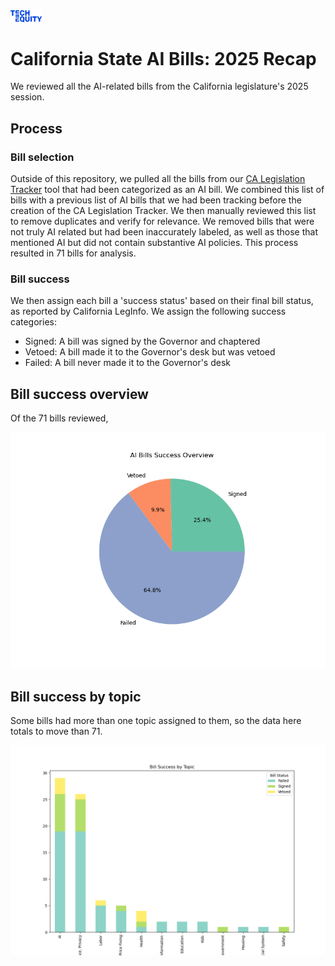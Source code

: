 <img src="img/logo.png" alt="TechEquity Logo" width="10%"/>

# California State AI Bills: 2025 Recap
We reviewed all the AI-related bills from the California legislature's 2025 session.

## Process

### Bill selection
Outside of this repository, we pulled all the bills from our [CA Legislation Tracker](https://github.com/techequitycollaborative/legislation-tracker) tool that had been categorized as an AI bill. We combined this list of bills with a previous list of AI bills that we had been tracking before the creation of the CA Legislation Tracker. We then manually reviewed this list to remove duplicates and verify for relevance. We removed bills that were not truly AI related but had been inaccurately labeled, as well as those that mentioned AI but did not contain substantive AI policies. This process resulted in 71 bills for analysis.

### Bill success
We then assign each bill a 'success status' based on their final bill status, as reported by California LegInfo. We assign the following success categories: 
- Signed: A bill was signed by the Governor and chaptered
- Vetoed: A bill made it to the Governor's desk but was vetoed
- Failed: A bill never made it to the Governor's desk

## Bill success overview
Of the 71 bills reviewed, 

![Bill success overview](plots/bill_success_overview.png)

## Bill success by topic
Some bills had more than one topic assigned to them, so the data here totals to move than 71.

![Bill success overview](plots/bills_by_topic.png)
